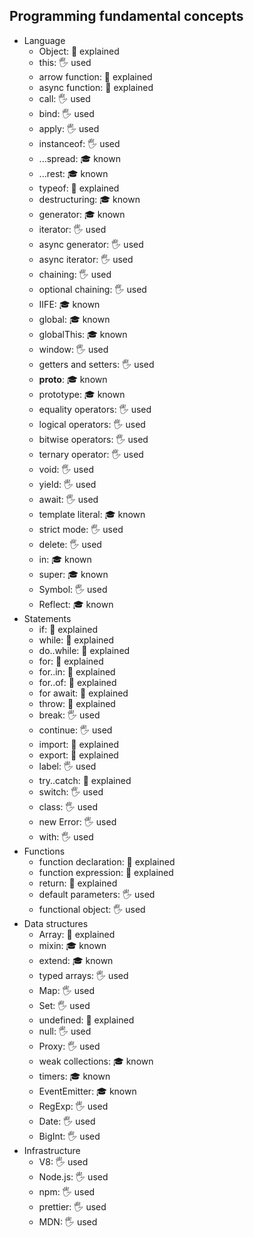 ## Programming fundamental concepts

- Language
  - Object: 🙋 explained
  - this: 🖐️ used
  - arrow function: 🙋 explained
  - async function: 🙋 explained
  - call: 🖐️ used
  - bind: 🖐️ used
  - apply: 🖐️ used
  - instanceof: 🖐️ used
  - ...spread: 🎓 known
  - ...rest: 🎓 known
  - typeof: 🙋 explained
  - destructuring: 🎓 known
  - generator: 🎓 known
  - iterator: 🖐️ used
  - async generator: 🖐️ used
  - async iterator: 🖐️ used
  - chaining: 🖐️ used
  - optional chaining: 🖐️ used
  - IIFE: 🎓 known
  - global: 🎓 known
  - globalThis: 🎓 known
  - window: 🖐️ used
  - getters and setters: 🖐️ used
  - __proto__: 🎓 known
  - prototype: 🎓 known
  - equality operators: 🖐️ used
  - logical operators: 🖐️ used
  - bitwise operators: 🖐️ used
  - ternary operator: 🖐️ used
  - void: 🖐️ used
  - yield: 🖐️ used
  - await: 🖐️ used
  - template literal: 🎓 known
  - strict mode: 🖐️ used
  - delete: 🖐️ used
  - in: 🎓 known
  - super: 🎓 known
  - Symbol: 🖐️ used
  - Reflect: 🎓 known
- Statements
  - if: 🙋 explained
  - while: 🙋 explained
  - do..while: 🙋 explained
  - for: 🙋 explained
  - for..in: 🙋 explained
  - for..of: 🙋 explained
  - for await: 🙋 explained
  - throw: 🙋 explained
  - break: 🖐️ used
  - continue: 🖐️ used
  - import: 🙋 explained
  - export: 🙋 explained
  - label: 🖐️ used
  - try..catch: 🙋 explained
  - switch: 🖐️ used
  - class: 🖐️ used
  - new Error: 🖐️ used
  - with: 🖐️ used
- Functions
  - function declaration: 🙋 explained
  - function expression: 🙋 explained
  - return: 🙋 explained
  - default parameters: 🖐️ used
  - functional object: 🖐️ used
- Data structures
  - Array: 🙋 explained
  - mixin: 🎓 known
  - extend: 🎓 known
  - typed arrays: 🖐️ used
  - Map: 🖐️ used
  - Set: 🖐️ used
  - undefined: 🙋 explained
  - null: 🖐️ used
  - Proxy: 🖐️ used
  - weak collections: 🎓 known
  - timers: 🎓 known
  - EventEmitter: 🎓 known
  - RegExp: 🖐️ used
  - Date: 🖐️ used
  - BigInt: 🖐️ used
- Infrastructure
  - V8: 🖐️ used
  - Node.js: 🖐️ used
  - npm: 🖐️ used
  - prettier: 🖐️ used
  - MDN: 🖐️ used
